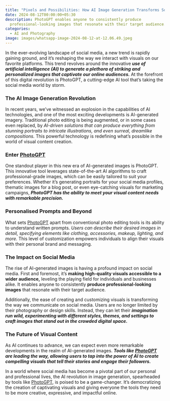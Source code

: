 ```yaml
---
title: "Pixels and Possibilities: How AI Image Generation Transforms Social Media"
date: 2024-08-12T00:00:00+05:30
description: PhotoGPT enables anyone to consistently produce
  professional-looking images that resonate with their target audience.
categories:
  - AI and Photography
image: images/whatsapp-image-2024-08-12-at-12.06.49.jpeg
---
```

In the ever-evolving landscape of social media, a new trend is rapidly gaining ground, and it’s reshaping the way we interact with visuals on our favorite platforms. This trend revolves around the innovative _**use of artificial intelligence (AI) to generate a plethora of striking and personalized images that captivate our online audiences.**_ At the forefront of this digital revolution is PhotoGPT, a cutting-edge AI tool that’s taking the social media world by storm.

### The AI Image Generation Revolution
In recent years, we’ve witnessed an explosion in the capabilities of AI technologies, and one of the most exciting developments is AI-generated imagery. Traditional photo editing is being augmented, or in some cases even replaced, by _AI-driven solutions that can produce everything from stunning portraits to intricate illustrations, and even surreal, dreamlike compositions._ This powerful technology is redefining what’s possible in the world of visual content creation.

### Enter [PhotoGPT](https://www.photogptai.com)

One standout player in this new era of AI-generated images is PhotoGPT. This innovative tool leverages state-of-the-art AI algorithms to craft professional-grade images, which can be easily tailored to suit your preferences. Whether it’s generating portraits for your social media profiles, thematic images for a blog post, or even eye-catching visuals for marketing campaigns, _**PhotoGPT has the ability to meet your visual content needs with remarkable precision.**_

### Personalised Prompts and Beyond
What sets [PhotoGPT](https://www.photogptai.com) apart from conventional photo editing tools is its ability to understand written prompts. _Users can describe their desired images in detail, specifying elements like clothing, accessories, makeup, lighting, and more._ This level of customization empowers individuals to align their visuals with their personal brand and messaging.

### The Impact on Social Media
The rise of AI-generated images is having a profound impact on social media. First and foremost, it’s **making high-quality visuals accessible to a wider audience,** leveling the playing field for individuals and businesses alike. It enables anyone to consistently **produce professional-looking images** that resonate with their target audience.


Additionally, the ease of creating and customizing visuals is transforming the way we communicate on social media. Users are no longer limited by their photography or design skills. Instead, they can let their _**imagination run wild, experimenting with different styles, themes, and settings to craft images that stand out in the crowded digital space.**_

### The Future of Visual Content
As AI continues to advance, we can expect even more remarkable developments in the realm of AI-generated images. _**Tools like [PhotoGPT](https://www.photogptai.com) are leading the way, allowing users to tap into the power of AI to create compelling visuals that tell their stories and engage their followers.**_

In a world where social media has become a pivotal part of our personal and professional lives, the AI revolution in image generation, spearheaded by tools like [PhotoGPT](https://www.photogptai.com), is poised to be a game-changer. It’s democratizing the creation of captivating visuals and giving everyone the tools they need to be more creative, expressive, and impactful online.

